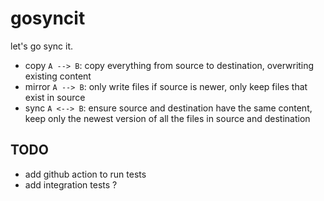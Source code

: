 # gosyncit

let's go sync it.

- copy `A --> B`: copy everything from source to destination, overwriting existing content
- mirror `A --> B`: only write files if source is newer, only keep files that exist in source
- sync `A <--> B`: ensure source and destination have the same content, keep only the newest version of all the files in source and destination

## TODO

- add github action to run tests
- add integration tests ?
